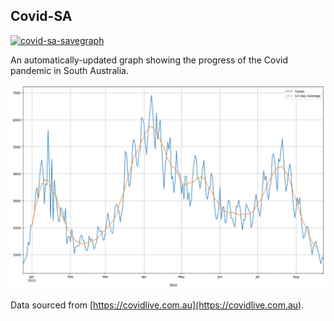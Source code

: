 ## Covid-SA

[![covid-sa-savegraph](https://github.com/Azcobu/covid-sa/actions/workflows/covid-sa-savegraph.yml/badge.svg)](https://github.com/Azcobu/covid-sa/actions/workflows/covid-sa-savegraph.yml)

An automatically-updated graph showing the progress of the Covid pandemic in South Australia.

![Covid-SA](covid-sa-current.png?raw=true)

Data sourced from [https://covidlive.com.au](https://covidlive.com.au).
